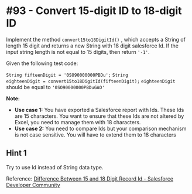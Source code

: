 # #93 - Convert 15-digit ID to 18-digit ID

Implement the method <code>convert15to18DigitId()</code> , which accepts a String of length 15 digit and returns a new String with 18 digit salesforce Id. If the input string length is not equal to 15 digits, then return <code>'-1'</code>.

Given the following test code:

<code>String fifteenDigit = '0SO90000000PBDu';</code>
<code>String eighteenDigit = convert15to18DigitId(fifteenDigit);</code>
<code>eighteenDigit</code> should be equal to <code>'0SO90000000PBDuGAO'</code>

**Note:**

- **Use case 1:** You have exported a Salesforce report with Ids. These Ids are 15 characters. You want to ensure that these Ids are not altered by Excel, you need to manage them with 18 characters.
- **Use case 2:** You need to compare Ids but your comparison mechanism is not case sensitive. You will have to extend them to 18 characters

## Hint 1
Try to use Id instead of String data type.

Reference: [Difference Between 15 and 18 Digit Record Id - Salesforce Developer Community](https://trailhead.salesforce.com/trailblazer-community/feed/0D54V00007T4AezSAF)
